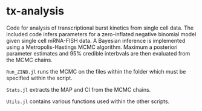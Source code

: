 # tx-analysis
Code for analysis of transcriptional burst kinetics from single cell data. The included code infers parameters for a zero-inflated negative binomial model given single cell mRNA-FISH data. A Bayesian inference is implemented using a Metropolis-Hastings MCMC algorithm. Maximum a posteriori parameter estimates and 95% credible interbvals are then evaluated from the MCMC chains.

`Run_ZINB.jl` runs the MCMC on the files within the folder which must be specified within the script.

`Stats.jl` extracts the MAP and CI from the MCMC chains.

`Utils.jl` contains various functions used within the other scripts.

